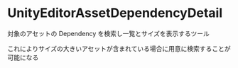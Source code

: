 # UnityEditorAssetDependencyDetail

対象のアセットの Dependency を検索し一覧とサイズを表示するツール

これによりサイズの大きいアセットが含まれている場合に用意に検索することが可能になる